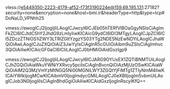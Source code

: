 
vless://e5449350-2223-4179-af52-f73f3190224e@159.69.195.131:27182?security=none&encryption=none&host=bmi.ir&headerType=http&type=tcp#DoNaLD_VPNhh25

vmess://ewogICJ2IjogIjIiLAogICJwcyI6ICJEb05hTERfVlBOaGgyNSIsCiAgImFkZCI6ICJtdC5hY2JhdG9zLmlyIiwKICAicG9ydCI6IDI3MTgyLAogICJpZCI6ICI5ZDczZTNiOS1iZWY3LTRlZGItYzgzYS03YTg2NDE5NzEwNDYiLAogICJhaWQiOiAwLAogICJuZXQiOiAiZ3JwYyIsCiAgInR5cGUiOiAibm9uZSIsCiAgImhvc3QiOiAiIiwKICAicGF0aCI6ICIiLAogICJ0bHMiOiAidGxzIgp9

vmess://ewogICJ2IjogIjIiLAogICJwcyI6ICJARG9OYUxEX1ZQTiBNMTUiLAogICJhZGQiOiAiaWkuYWNiYXRvcy5pciIsCiAgInBvcnQiOiAzMjUzOSwKICAiaWQiOiAiM2Q3MzVmYzMtNGQ5Ni00MGNiLWY3ZGQtYjFiMTg1ZTIyNmM4IiwKICAiYWlkIjogMCwKICAibmV0IjogImdycGMiLAogICJ0eXBlIjogIm5vbmUiLAogICJob3N0IjogIiIsCiAgInBhdGgiOiAiIiwKICAidGxzIjogInRscyIKfQ==
